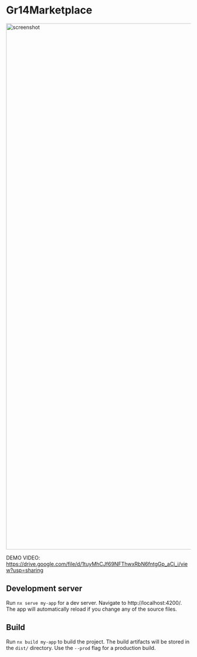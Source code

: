 # Gr14Marketplace

<img width="1435" alt="screenshot" src="https://user-images.githubusercontent.com/97761020/176533942-0564c44c-9230-4c71-b1c7-9ec2e73ad3d1.png">


DEMO VIDEO: https://drive.google.com/file/d/1tuyMhCJf69NFThwxRbN6fntgGp_aCi_i/view?usp=sharing

## Development server

Run `nx serve my-app` for a dev server. Navigate to http://localhost:4200/. The app will automatically reload if you change any of the source files.

## Build

Run `nx build my-app` to build the project. The build artifacts will be stored in the `dist/` directory. Use the `--prod` flag for a production build.
